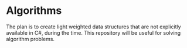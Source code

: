 Algorithms
==========

The plan is to create light weighted data structures that are not explicitly available in C#, during the time. This repository will be useful for solving algorithm problems.
